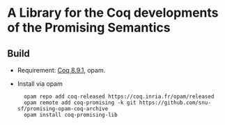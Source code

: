# A Library for the Coq developments of the Promising Semantics

## Build

- Requirement: [Coq 8.9.1](https://coq.inria.fr/download), opam.

- Install via opam

        opam repo add coq-released https://coq.inria.fr/opam/released
        opam remote add coq-promising -k git https://github.com/snu-sf/promising-opam-coq-archive
        opam install coq-promising-lib
